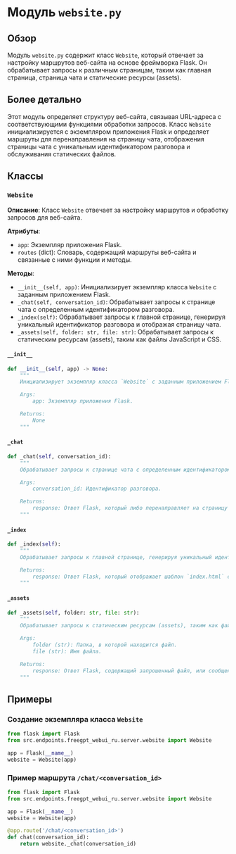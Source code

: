 # Модуль `website.py`

## Обзор

Модуль `website.py` содержит класс `Website`, который отвечает за настройку маршрутов веб-сайта на основе фреймворка Flask. Он обрабатывает запросы к различным страницам, таким как главная страница, страница чата и статические ресурсы (assets).

## Более детально

Этот модуль определяет структуру веб-сайта, связывая URL-адреса с соответствующими функциями обработки запросов. Класс `Website` инициализируется с экземпляром приложения Flask и определяет маршруты для перенаправления на страницу чата, отображения страницы чата с уникальным идентификатором разговора и обслуживания статических файлов.

## Классы

### `Website`

**Описание**:
Класс `Website` отвечает за настройку маршрутов и обработку запросов для веб-сайта.

**Атрибуты**:
- `app`: Экземпляр приложения Flask.
- `routes` (dict): Словарь, содержащий маршруты веб-сайта и связанные с ними функции и методы.

**Методы**:
- `__init__(self, app)`: Инициализирует экземпляр класса `Website` с заданным приложением Flask.
- `_chat(self, conversation_id)`: Обрабатывает запросы к странице чата с определенным идентификатором разговора.
- `_index(self)`: Обрабатывает запросы к главной странице, генерируя уникальный идентификатор разговора и отображая страницу чата.
- `_assets(self, folder: str, file: str)`: Обрабатывает запросы к статическим ресурсам (assets), таким как файлы JavaScript и CSS.

#### `__init__`

```python
def __init__(self, app) -> None:
    """
    Инициализирует экземпляр класса `Website` с заданным приложением Flask.

    Args:
        app: Экземпляр приложения Flask.

    Returns:
        None
    """
```

#### `_chat`

```python
def _chat(self, conversation_id):
    """
    Обрабатывает запросы к странице чата с определенным идентификатором разговора.

    Args:
        conversation_id: Идентификатор разговора.

    Returns:
        response: Ответ Flask, который либо перенаправляет на страницу чата, либо отображает шаблон `index.html` с указанным `chat_id`.
    """
```

#### `_index`

```python
def _index(self):
    """
    Обрабатывает запросы к главной странице, генерируя уникальный идентификатор разговора и отображая страницу чата.

    Returns:
        response: Ответ Flask, который отображает шаблон `index.html` с уникальным `chat_id`.
    """
```

#### `_assets`

```python
def _assets(self, folder: str, file: str):
    """
    Обрабатывает запросы к статическим ресурсам (assets), таким как файлы JavaScript и CSS.

    Args:
        folder (str): Папка, в которой находится файл.
        file (str): Имя файла.

    Returns:
        response: Ответ Flask, содержащий запрошенный файл, или сообщение об ошибке, если файл не найден.
    """
```

## Примеры

### Создание экземпляра класса `Website`

```python
from flask import Flask
from src.endpoints.freegpt_webui_ru.server.website import Website

app = Flask(__name__)
website = Website(app)
```

### Пример маршрута `/chat/<conversation_id>`

```python
from flask import Flask
from src.endpoints.freegpt_webui_ru.server.website import Website

app = Flask(__name__)
website = Website(app)

@app.route('/chat/<conversation_id>')
def chat(conversation_id):
    return website._chat(conversation_id)